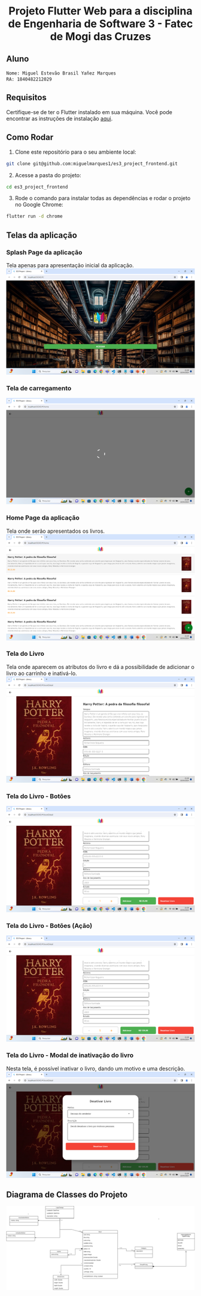 <center><h1> Projeto Flutter Web para a disciplina de Engenharia de Software 3 - Fatec de Mogi das Cruzes</h1></center>

## Aluno
```
Nome: Miguel Estevão Brasil Yañez Marques
RA: 1840482212029
```

## Requisitos

Certifique-se de ter o Flutter instalado em sua máquina. Você pode encontrar as instruções de instalação [aqui](https://flutter.dev/docs/get-started/install).

## Como Rodar

1. Clone este repositório para o seu ambiente local:

```bash
git clone git@github.com:miguelmarques1/es3_project_frontend.git
```

2. Acesse a pasta do projeto:

```bash
cd es3_project_frontend
```

3. Rode o comando para instalar todas as dependências e rodar o projeto no Google Chrome:

```bash
flutter run -d chrome
```

## Telas da aplicação

### Splash Page da aplicação
Tela apenas para apresentação inicial da aplicação.
![Splash](screenshots/1.png)
### Tela de carregamento
![Tela de carregamento](screenshots/2.png)
### Home Page da aplicação
Tela onde serão apresentados os livros.
![Home](screenshots/3.png)
### Tela do Livro
Tela onde aparecem os atributos do livro e dá a possibilidade de adicionar o livro ao carrinho e inativá-lo.
![Tela do livro](screenshots/4.png)
### Tela do Livro - Botões
![Tela do livro - Apresentação de botões](screenshots/5.png)
### Tela do Livro - Botões (Ação)
![Tela do livro - Apresentação de ação dos botões](screenshots/6.png)
### Tela do Livro - Modal de inativação do livro
Nesta tela, é possível inativar o livro, dando um motivo e uma descrição.
![Tela do livro - Modal de desativação do livro](screenshots/7.png)

## Diagrama de Classes do Projeto
![Diagrama de Classes](screenshots/diagrama.png)